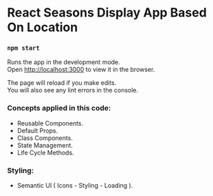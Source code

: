 # React Seasons Display App Based On Location



### `npm start`

Runs the app in the development mode.\
Open [http://localhost:3000](http://localhost:3000) to view it in the browser.

The page will reload if you make edits.\
You will also see any lint errors in the console.

### Concepts applied in this  code: 
* Reusable Components.
* Default Props.
* Class Components.
* State Management.
* Life Cycle Methods.

### Styling:
* Semantic UI ( Icons - Styling - Loading ).
